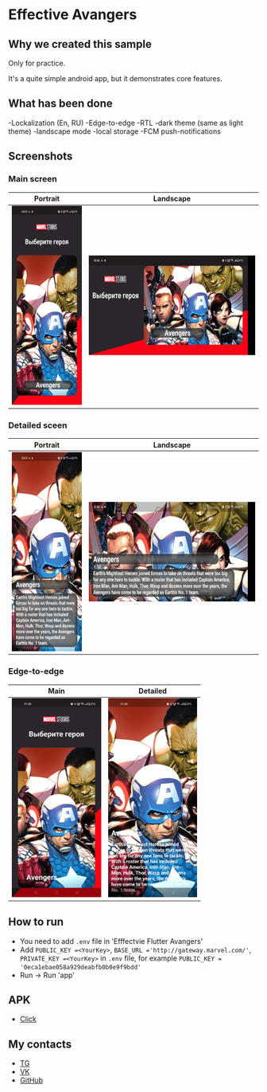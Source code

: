 # Effective Avangers

## Why we created this sample
Only for practice.

It's a quite simple android app, but it demonstrates core features.

## What has been done
-Lockalization (En, RU)
-Edge-to-edge 
-RTL
-dark theme (same as light theme)
-landscape mode
-local storage
-FCM push-notifications

## Screenshots

### Main screen

|Portrait                      |Landscape                    |
|:----------------------------:|:---------------------------:|
|<img src="assets/main.jpg" height="400">|<img src="assets/landscape.jpg" height="200">|


### Detailed sceen

|Portrait                      |Landscape                    |
|:----------------------------:|:---------------------------:|
|<img src="assets/detailed.jpg" height="400">|<img src="assets/landscape detaled.jpg" height="200">| 

### Edge-to-edge

|Main                          |Detailed                     |                       
|------------------------------|-----------------------------|
|<img src="assets/edge-to-edge.jpg" height="400">|<img src="assets/edge-to-edge detailed.jpg" height="400">


## How to run
* You need to add `.env` file in 'Efffectvie Flutter Avangers'
* Add `PUBLIC_KEY =<YourKey>`, `BASE_URL ='http://gateway.marvel.com/'`, `PRIVATE_KEY =<YourKey>` in `.env` file, for example `PUBLIC_KEY = '0eca1ebae058a929deabfb0b0e9f9bdd'`
* Run -> Run 'app'

## APK
* [Click](https://drive.google.com/file/d/1Othd3iBYxWO7KiitirO0pb4IJJbXetbL/view?usp=share_link)


## My contacts 
* [TG](https://t.me/LoToSS13)
* [VK](https://vk.com/lotoss13)
* [GitHub](https://github.com/LoToSS13)


